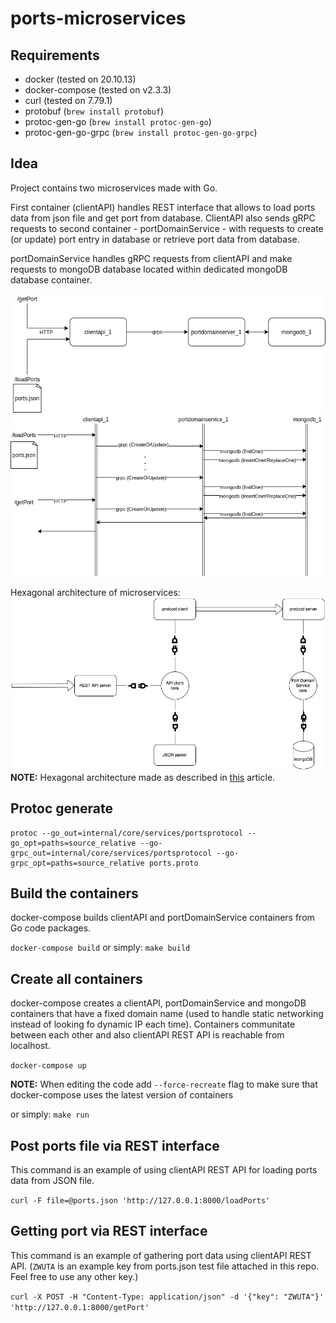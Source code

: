 # ports-microservices

## Requirements
- docker (tested on 20.10.13)
- docker-compose (tested on v2.3.3)
- curl (tested on 7.79.1)
- protobuf (`brew install protobuf`)
- protoc-gen-go (`brew install protoc-gen-go`)
- protoc-gen-go-grpc (`brew install protoc-gen-go-grpc`)

## Idea
Project contains two microservices made with Go.

First container (clientAPI) handles REST interface that allows to load ports data from json file and get port from database.
ClientAPI also sends gRPC requests to second container - portDomainService - with requests to create (or update) port entry in database or retrieve port data from database.

portDomainService handles gRPC requests from clientAPI and make requests to mongoDB database located within dedicated mongoDB database container.

![architecture](images/architecture.png)
![flow](images/flow.png)

Hexagonal architecture of microservices:
![hex-architecture](images/hex-architecture.png)
**NOTE:** Hexagonal architecture made as described in [this](https://medium.com/@matiasvarela/hexagonal-architecture-in-go-cfd4e436faa3) article.

## Protoc generate
```
protoc --go_out=internal/core/services/portsprotocol --go_opt=paths=source_relative --go-grpc_out=internal/core/services/portsprotocol --go-grpc_opt=paths=source_relative ports.proto
```

## Build the containers
docker-compose builds clientAPI and portDomainService containers from Go code packages.

`docker-compose build`
or simply:
`make build`

## Create all containers
docker-compose creates a clientAPI, portDomainService and mongoDB containers that have a fixed domain name (used to handle static networking instead of looking fo dynamic IP each time). Containers communitate between each other and also clientAPI REST API is reachable from localhost.

`docker-compose up`

**NOTE:** When editing the code add `--force-recreate` flag to make sure that docker-compose uses the latest version of containers

or simply:
`make run`

## Post ports file via REST interface
This command is an example of using clientAPI REST API for loading ports data from JSON file.

`curl -F file=@ports.json 'http://127.0.0.1:8000/loadPorts'`

## Getting port via REST interface
This command is an example of gathering port data using clientAPI REST API. (`ZWUTA` is an example key from ports.json test file attached in this repo. Feel free to use any other key.)

`curl -X POST -H "Content-Type: application/json" -d '{"key": "ZWUTA"}'  'http://127.0.0.1:8000/getPort'`
